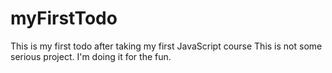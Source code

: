 # myFirstTodo
This is my first todo after taking my first JavaScript course
This is not some serious project. I'm doing it for the fun.
